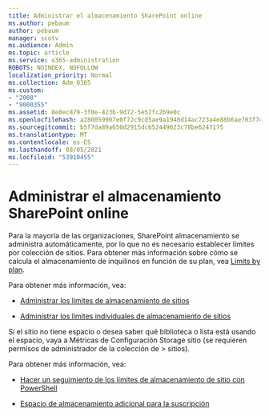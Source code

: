 ```yaml
---
title: Administrar el almacenamiento SharePoint online
ms.author: pebaum
author: pebaum
manager: scotv
ms.audience: Admin
ms.topic: article
ms.service: o365-administration
ROBOTS: NOINDEX, NOFOLLOW
localization_priority: Normal
ms.collection: Adm_O365
ms.custom:
- "2008"
- "9000355"
ms.assetid: 8e0ec879-3f0e-423b-9d72-5e52fc2b9e0c
ms.openlocfilehash: a280059907e0f72c9cd5ae9a1940d14ac723a4e88b6ae703f74f8163244bdd17
ms.sourcegitcommit: b5f7da89a650d2915dc652449623c78be6247175
ms.translationtype: MT
ms.contentlocale: es-ES
ms.lasthandoff: 08/05/2021
ms.locfileid: "53910455"
---
```

# <a name="manage-your-sharepoint-online-storage"></a>Administrar el almacenamiento SharePoint online

Para la mayoría de las organizaciones, SharePoint almacenamiento se administra automáticamente, por lo que no es necesario establecer límites por colección de sitios. Para obtener más información sobre cómo se calcula el almacenamiento de inquilinos en función de su plan, vea [Limits by plan](/office365/servicedescriptions/sharepoint-online-service-description/sharepoint-online-limits?redirectedfrom=MSDN#limits-by-plan).

Para obtener más información, vea:

- [Administrar los límites de almacenamiento de sitios](/sharepoint/manage-site-collection-storage-limits)

- [Administrar los límites individuales de almacenamiento de sitios](/sharepoint/manage-site-collection-storage-limits#manage-individual-site-storage-limits)

Si el sitio no tiene espacio o desea saber qué biblioteca o lista está usando el espacio, vaya a Métricas de Configuración Storage sitio (se requieren permisos de administrador de la colección de  >   sitios).

Para obtener más información, vea:

- [Hacer un seguimiento de los límites de almacenamiento de sitio con PowerShell](/sharepoint/manage-site-collection-storage-limits#monitor-site-storage-limits-by-using-powershell)

- [Espacio de almacenamiento adicional para la suscripción](/microsoft-365/commerce/add-storage-space) 
  